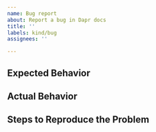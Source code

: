 ```yaml
---
name: Bug report
about: Report a bug in Dapr docs
title: ''
labels: kind/bug
assignees: ''

---
```

## Expected Behavior

<!-- Briefly describe what you expect to happen -->


## Actual Behavior

<!-- Briefly describe what is actually happening -->


## Steps to Reproduce the Problem

<!-- How can a maintainer reproduce this issue (be detailed) -->
